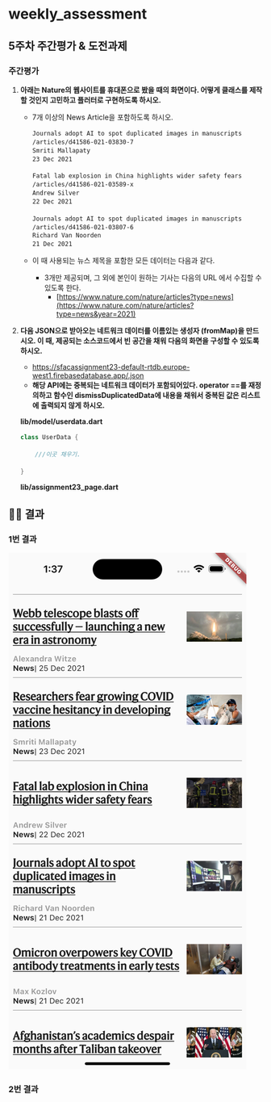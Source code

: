 # weekly_assessment

## 5주차 주간평가 & 도전과제

### 주간평가
1. **아래는 Nature의 웹사이트를 휴대폰으로 봤을 때의 화면이다.
어떻게 클래스를 제작할 것인지 고민하고 플러터로 구현하도록 하시오.**
    
    - 7개 이상의 News Article을 포함하도록 하시오.
        
        ```bash
        Journals adopt AI to spot duplicated images in manuscripts
        /articles/d41586-021-03830-7
        Smriti Mallapaty
        23 Dec 2021
        
        Fatal lab explosion in China highlights wider safety fears
        /articles/d41586-021-03589-x
        Andrew Silver
        22 Dec 2021
        
        Journals adopt AI to spot duplicated images in manuscripts
        /articles/d41586-021-03807-6
        Richard Van Noorden
        21 Dec 2021
        ```
        
    - 이 때 사용되는 뉴스 제목을 포함한 모든 데이터는 다음과 같다.
        - 3개만 제공되며, 그 외에 본인이 원하는 기사는 다음의 URL 에서 수집할 수 있도록 한다.
            - [https://www.nature.com/nature/articles?type=news](https://www.nature.com/nature/articles?type=news&year=2021)

2. **다음 JSON으로 받아오는 네트워크 데이터를 이름있는 생성자 (fromMap)을 만드시오.
이 때, 제공되는 소스코드에서 빈 공간을 채워 다음의 화면을 구성할 수 있도록 하시오.**
    - https://sfacassignment23-default-rtdb.europe-west1.firebasedatabase.app/.json
    - **해당 API에는 중복되는 네트워크 데이터가 포함되어있다. 
    operator ==를 재정의하고 함수인 dismissDuplicatedData에 내용을 채워서 
    중복된 값은 리스트에 출력되지 않게 하시오.**
    
    **lib/model/userdata.dart**
    
    ```dart
    class UserData {
    
    	///이곳 채우기.
    
    }
    ```
    
    **lib/assignment23_page.dart**

## 🧑‍💻 결과

### 1번 결과
![Alt text](<Simulator Screenshot - iPhone 14 Pro Max - 2023-08-05 at 01.37.27.png>)

### 2번 결과

